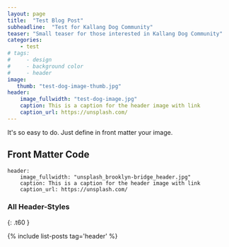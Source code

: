 ```yaml
---
layout: page
title:  "Test Blog Post"
subheadline:  "Test for Kallang Dog Community"
teaser: "Small teaser for those interested in Kallang Dog Community"
categories:
    - test
# tags:
#     - design
#     - background color
#     - header
image:
   thumb: "test-dog-image-thumb.jpg"
header:
    image_fullwidth: "test-dog-image.jpg"
    caption: This is a caption for the header image with link
    caption_url: https://unsplash.com/
---
```

It's so easy to do. Just define in front matter your image.
<!--more-->

## Front Matter Code

~~~
header:
    image_fullwidth: "unsplash_brooklyn-bridge_header.jpg"
    caption: This is a caption for the header image with link
    caption_url: https://unsplash.com/
~~~



### All Header-Styles 
{: .t60 }

{% include list-posts tag='header' %}